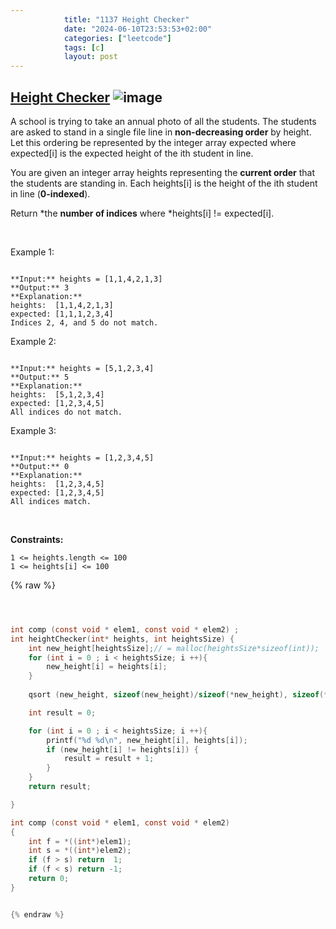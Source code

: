 ```yaml
---
            title: "1137 Height Checker"
            date: "2024-06-10T23:53:53+02:00"
            categories: ["leetcode"]
            tags: [c]
            layout: post
---
```

            
## [Height Checker](https://leetcode.com/problems/height-checker) ![image](https://img.shields.io/badge/Difficulty-Easy-brightgreen)

A school is trying to take an annual photo of all the students. The students are asked to stand in a single file line in **non-decreasing order** by height. Let this ordering be represented by the integer array expected where expected[i] is the expected height of the ith student in line.

You are given an integer array heights representing the **current order** that the students are standing in. Each heights[i] is the height of the ith student in line (**0-indexed**).

Return *the **number of indices** where *heights[i] != expected[i].

 

Example 1:

```

**Input:** heights = [1,1,4,2,1,3]
**Output:** 3
**Explanation:** 
heights:  [1,1,4,2,1,3]
expected: [1,1,1,2,3,4]
Indices 2, 4, and 5 do not match.

```

Example 2:

```

**Input:** heights = [5,1,2,3,4]
**Output:** 5
**Explanation:**
heights:  [5,1,2,3,4]
expected: [1,2,3,4,5]
All indices do not match.

```

Example 3:

```

**Input:** heights = [1,2,3,4,5]
**Output:** 0
**Explanation:**
heights:  [1,2,3,4,5]
expected: [1,2,3,4,5]
All indices match.

```

 

**Constraints:**

	1 <= heights.length <= 100
	1 <= heights[i] <= 100

{% raw %}


```c



int comp (const void * elem1, const void * elem2) ;
int heightChecker(int* heights, int heightsSize) {
    int new_height[heightsSize];// = malloc(heightsSize*sizeof(int));
    for (int i = 0 ; i < heightsSize; i ++){
        new_height[i] = heights[i];
    }
   
    qsort (new_height, sizeof(new_height)/sizeof(*new_height), sizeof(*new_height), comp);

    int result = 0;

    for (int i = 0 ; i < heightsSize; i ++){
        printf("%d %d\n", new_height[i], heights[i]);
        if (new_height[i] != heights[i]) {
            result = result + 1;
        }
    }
    return result;

}

int comp (const void * elem1, const void * elem2) 
{
    int f = *((int*)elem1);
    int s = *((int*)elem2);
    if (f > s) return  1;
    if (f < s) return -1;
    return 0;
}


{% endraw %}
